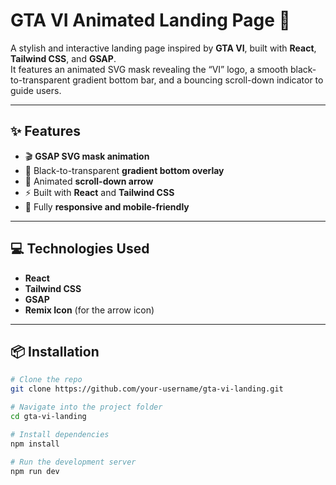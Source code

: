 # GTA VI Animated Landing Page 🚀

A stylish and interactive landing page inspired by **GTA VI**, built with **React**, **Tailwind CSS**, and **GSAP**.  
It features an animated SVG mask revealing the “VI” logo, a smooth black-to-transparent gradient bottom bar, and a bouncing scroll-down indicator to guide users.

---

## ✨ Features

- 🎬 **GSAP SVG mask animation**
- 🎨 Black-to-transparent **gradient bottom overlay**
- 🔽 Animated **scroll-down arrow**
- ⚡ Built with **React** and **Tailwind CSS**
- 📱 Fully **responsive and mobile-friendly**

---


## 💻 Technologies Used

- **React**
- **Tailwind CSS**
- **GSAP**
- **Remix Icon** (for the arrow icon)

---

## 📦 Installation

```bash
# Clone the repo
git clone https://github.com/your-username/gta-vi-landing.git

# Navigate into the project folder
cd gta-vi-landing

# Install dependencies
npm install

# Run the development server
npm run dev
